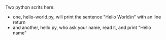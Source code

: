 Two python scrits here:
* one, hello-world.py, will print the sentence "Hello World\n" with an line
  return
* and another, hello.py, who ask your name, read it, and print "Hello name"

